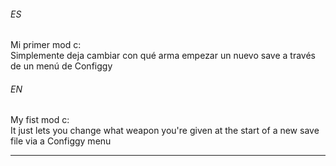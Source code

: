<h6>
  ES
</h6>
Mi primer mod c:<br>
Simplemente deja cambiar con qué arma empezar un nuevo save a través de un menú de Configgy

<h6>
  EN
</h6>
My fist mod c:<br>
It just lets you change what weapon you're given at the start of a new save file via a Configgy menu
<hr>
